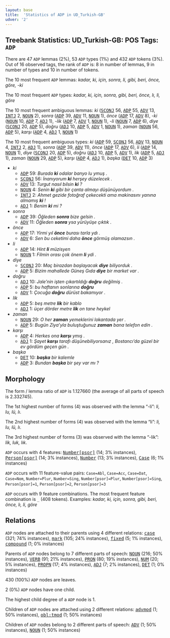 ```yaml
---
layout: base
title:  'Statistics of ADP in UD_Turkish-GB'
udver: '2'
---
```


## Treebank Statistics: UD_Turkish-GB: POS Tags: `ADP`

There are 47 `ADP` lemmas (2%), 53 `ADP` types (1%) and 432 `ADP` tokens (3%).
Out of 16 observed tags, the rank of `ADP` is: 8 in number of lemmas, 9 in number of types and 10 in number of tokens.

The 10 most frequent `ADP` lemmas: <em>kadar, ki, için, sonra, li, gibi, beri, önce, göre, -ki</em>

The 10 most frequent `ADP` types:  <em>kadar, ki, için, sonra, gibi, beri, önce, lı, li, göre</em>

The 10 most frequent ambiguous lemmas: <em>ki</em> (<tt><a href="tr_gb-pos-SCONJ.html">SCONJ</a></tt> 56, <tt><a href="tr_gb-pos-ADP.html">ADP</a></tt> 55, <tt><a href="tr_gb-pos-ADV.html">ADV</a></tt> 13, <tt><a href="tr_gb-pos-INTJ.html">INTJ</a></tt> 2, <tt><a href="tr_gb-pos-NOUN.html">NOUN</a></tt> 2), <em>sonra</em> (<tt><a href="tr_gb-pos-ADP.html">ADP</a></tt> 39, <tt><a href="tr_gb-pos-ADV.html">ADV</a></tt> 11, <tt><a href="tr_gb-pos-NOUN.html">NOUN</a></tt> 1), <em>önce</em> (<tt><a href="tr_gb-pos-ADP.html">ADP</a></tt> 17, <tt><a href="tr_gb-pos-ADV.html">ADV</a></tt> 8), <em>-ki</em> (<tt><a href="tr_gb-pos-NOUN.html">NOUN</a></tt> 10, <tt><a href="tr_gb-pos-ADP.html">ADP</a></tt> 7, <tt><a href="tr_gb-pos-ADJ.html">ADJ</a></tt> 1), <em>-lik</em> (<tt><a href="tr_gb-pos-ADP.html">ADP</a></tt> 7, <tt><a href="tr_gb-pos-ADV.html">ADV</a></tt> 1, <tt><a href="tr_gb-pos-NOUN.html">NOUN</a></tt> 1), <em>-li</em> (<tt><a href="tr_gb-pos-NOUN.html">NOUN</a></tt> 7, <tt><a href="tr_gb-pos-ADP.html">ADP</a></tt> 6), <em>diye</em> (<tt><a href="tr_gb-pos-SCONJ.html">SCONJ</a></tt> 20, <tt><a href="tr_gb-pos-ADP.html">ADP</a></tt> 5), <em>doğru</em> (<tt><a href="tr_gb-pos-ADJ.html">ADJ</a></tt> 10, <tt><a href="tr_gb-pos-ADP.html">ADP</a></tt> 5, <tt><a href="tr_gb-pos-ADV.html">ADV</a></tt> 1, <tt><a href="tr_gb-pos-NOUN.html">NOUN</a></tt> 1), <em>zaman</em> (<tt><a href="tr_gb-pos-NOUN.html">NOUN</a></tt> 56, <tt><a href="tr_gb-pos-ADP.html">ADP</a></tt> 5), <em>karşı</em> (<tt><a href="tr_gb-pos-ADP.html">ADP</a></tt> 4, <tt><a href="tr_gb-pos-ADJ.html">ADJ</a></tt> 1, <tt><a href="tr_gb-pos-NOUN.html">NOUN</a></tt> 1)

The 10 most frequent ambiguous types:  <em>ki</em> (<tt><a href="tr_gb-pos-ADP.html">ADP</a></tt> 59, <tt><a href="tr_gb-pos-SCONJ.html">SCONJ</a></tt> 56, <tt><a href="tr_gb-pos-ADV.html">ADV</a></tt> 13, <tt><a href="tr_gb-pos-NOUN.html">NOUN</a></tt> 4, <tt><a href="tr_gb-pos-INTJ.html">INTJ</a></tt> 2, <tt><a href="tr_gb-pos-ADJ.html">ADJ</a></tt> 1), <em>sonra</em> (<tt><a href="tr_gb-pos-ADP.html">ADP</a></tt> 39, <tt><a href="tr_gb-pos-ADV.html">ADV</a></tt> 11), <em>önce</em> (<tt><a href="tr_gb-pos-ADP.html">ADP</a></tt> 17, <tt><a href="tr_gb-pos-ADV.html">ADV</a></tt> 6), <em>li</em> (<tt><a href="tr_gb-pos-ADP.html">ADP</a></tt> 14, <tt><a href="tr_gb-pos-NOUN.html">NOUN</a></tt> 1), <em>diye</em> (<tt><a href="tr_gb-pos-SCONJ.html">SCONJ</a></tt> 20, <tt><a href="tr_gb-pos-ADP.html">ADP</a></tt> 5), <em>doğru</em> (<tt><a href="tr_gb-pos-ADJ.html">ADJ</a></tt> 10, <tt><a href="tr_gb-pos-ADP.html">ADP</a></tt> 5, <tt><a href="tr_gb-pos-ADV.html">ADV</a></tt> 1), <em>lik</em> (<tt><a href="tr_gb-pos-ADP.html">ADP</a></tt> 5, <tt><a href="tr_gb-pos-ADJ.html">ADJ</a></tt> 1), <em>zaman</em> (<tt><a href="tr_gb-pos-NOUN.html">NOUN</a></tt> 29, <tt><a href="tr_gb-pos-ADP.html">ADP</a></tt> 5), <em>karşı</em> (<tt><a href="tr_gb-pos-ADP.html">ADP</a></tt> 4, <tt><a href="tr_gb-pos-ADJ.html">ADJ</a></tt> 1), <em>başka</em> (<tt><a href="tr_gb-pos-DET.html">DET</a></tt> 10, <tt><a href="tr_gb-pos-ADP.html">ADP</a></tt> 3)


* <em>ki</em>
  * <tt><a href="tr_gb-pos-ADP.html">ADP</a></tt> 59: <em>Burada <b>ki</b> odalar banyo lu ymuş .</em>
  * <tt><a href="tr_gb-pos-SCONJ.html">SCONJ</a></tt> 56: <em>İnanıyorum <b>ki</b> herşey düzelecek .</em>
  * <tt><a href="tr_gb-pos-ADV.html">ADV</a></tt> 13: <em>Turgut nasıl bilsin <b>ki</b> ?</em>
  * <tt><a href="tr_gb-pos-NOUN.html">NOUN</a></tt> 4: <em>Senin <b>ki</b> gibi bir çanta almayı düşünüyordum .</em>
  * <tt><a href="tr_gb-pos-INTJ.html">INTJ</a></tt> 2: <em>Ahmet gezide fotoğraf çekecekti ama makinasını yanına almamış <b>ki</b> !</em>
  * <tt><a href="tr_gb-pos-ADJ.html">ADJ</a></tt> 1: <em>Benim <b>ki</b> mi ?</em>
* <em>sonra</em>
  * <tt><a href="tr_gb-pos-ADP.html">ADP</a></tt> 39: <em>Öğleden <b>sonra</b> bize gelsin .</em>
  * <tt><a href="tr_gb-pos-ADV.html">ADV</a></tt> 11: <em>Öğleden <b>sonra</b> ysa yürüyüşe çıktık .</em>
* <em>önce</em>
  * <tt><a href="tr_gb-pos-ADP.html">ADP</a></tt> 17: <em>Yirmi yıl <b>önce</b> burası tarla ydı .</em>
  * <tt><a href="tr_gb-pos-ADV.html">ADV</a></tt> 6: <em>Sen bu ceketimi daha <b>önce</b> görmüş olamazsın .</em>
* <em>li</em>
  * <tt><a href="tr_gb-pos-ADP.html">ADP</a></tt> 14: <em>Hint <b>li</b> müzisyen</em>
  * <tt><a href="tr_gb-pos-NOUN.html">NOUN</a></tt> 1: <em>Filmin orası çok önem <b>li</b> ydi .</em>
* <em>diye</em>
  * <tt><a href="tr_gb-pos-SCONJ.html">SCONJ</a></tt> 20: <em>Maç birazdan başlayacak <b>diye</b> biliyorduk .</em>
  * <tt><a href="tr_gb-pos-ADP.html">ADP</a></tt> 5: <em>Bizim mahallede Güneş Gıda <b>diye</b> bir market var .</em>
* <em>doğru</em>
  * <tt><a href="tr_gb-pos-ADJ.html">ADJ</a></tt> 10: <em>Jale’nin işten çıkartıldığı <b>doğru</b> değilmiş .</em>
  * <tt><a href="tr_gb-pos-ADP.html">ADP</a></tt> 5: <em>bu haftanın sonlarına <b>doğru</b></em>
  * <tt><a href="tr_gb-pos-ADV.html">ADV</a></tt> 1: <em>Çocuğa <b>doğru</b> dürüst bakamıyor .</em>
* <em>lik</em>
  * <tt><a href="tr_gb-pos-ADP.html">ADP</a></tt> 5: <em>beş metre <b>lik</b> bir kablo</em>
  * <tt><a href="tr_gb-pos-ADJ.html">ADJ</a></tt> 1: <em>üçer dörder metre <b>lik</b> on tane heykel</em>
* <em>zaman</em>
  * <tt><a href="tr_gb-pos-NOUN.html">NOUN</a></tt> 29: <em>O her <b>zaman</b> yemeklerini lokantada yer .</em>
  * <tt><a href="tr_gb-pos-ADP.html">ADP</a></tt> 5: <em>Bugün Ziya’yla buluştuğunuz <b>zaman</b> bana telefon edin .</em>
* <em>karşı</em>
  * <tt><a href="tr_gb-pos-ADP.html">ADP</a></tt> 4: <em>Herkes ona <b>karşı</b> ymış .</em>
  * <tt><a href="tr_gb-pos-ADJ.html">ADJ</a></tt> 1: <em>Şayet <b>karşı</b> tarafı düşünebiliyorsanız , Bostancı’da güzel bir ev gördüm geçen gün .</em>
* <em>başka</em>
  * <tt><a href="tr_gb-pos-DET.html">DET</a></tt> 10: <em><b>başka</b> bir kalemle</em>
  * <tt><a href="tr_gb-pos-ADP.html">ADP</a></tt> 3: <em>Bundan <b>başka</b> bir şey var mı ?</em>

## Morphology

The form / lemma ratio of `ADP` is 1.127660 (the average of all parts of speech is 2.332745).

The 1st highest number of forms (4) was observed with the lemma “-li”: <em>li, lu, lü, lı</em>.

The 2nd highest number of forms (4) was observed with the lemma “li”: <em>li, lu, lü, lı</em>.

The 3rd highest number of forms (3) was observed with the lemma “-lik”: <em>lik, luk, lık</em>.

`ADP` occurs with 4 features: <tt><a href="tr_gb-feat-Number-psor.html">Number[psor]</a></tt> (14; 3% instances), <tt><a href="tr_gb-feat-Person-psor.html">Person[psor]</a></tt> (14; 3% instances), <tt><a href="tr_gb-feat-Number.html">Number</a></tt> (13; 3% instances), <tt><a href="tr_gb-feat-Case.html">Case</a></tt> (6; 1% instances)

`ADP` occurs with 11 feature-value pairs: `Case=Abl`, `Case=Acc`, `Case=Dat`, `Case=Nom`, `Number=Plur`, `Number=Sing`, `Number[psor]=Plur`, `Number[psor]=Sing`, `Person[psor]=1`, `Person[psor]=2`, `Person[psor]=3`

`ADP` occurs with 9 feature combinations.
The most frequent feature combination is `_` (408 tokens).
Examples: <em>kadar, ki, için, sonra, gibi, beri, önce, lı, li, göre</em>


## Relations

`ADP` nodes are attached to their parents using 4 different relations: <tt><a href="tr_gb-dep-case.html">case</a></tt> (321; 74% instances), <tt><a href="tr_gb-dep-mark.html">mark</a></tt> (105; 24% instances), <tt><a href="tr_gb-dep-fixed.html">fixed</a></tt> (5; 1% instances), <tt><a href="tr_gb-dep-compound.html">compound</a></tt> (1; 0% instances)

Parents of `ADP` nodes belong to 7 different parts of speech: <tt><a href="tr_gb-pos-NOUN.html">NOUN</a></tt> (216; 50% instances), <tt><a href="tr_gb-pos-VERB.html">VERB</a></tt> (91; 21% instances), <tt><a href="tr_gb-pos-PRON.html">PRON</a></tt> (80; 19% instances), <tt><a href="tr_gb-pos-NUM.html">NUM</a></tt> (20; 5% instances), <tt><a href="tr_gb-pos-PROPN.html">PROPN</a></tt> (17; 4% instances), <tt><a href="tr_gb-pos-ADJ.html">ADJ</a></tt> (7; 2% instances), <tt><a href="tr_gb-pos-DET.html">DET</a></tt> (1; 0% instances)

430 (100%) `ADP` nodes are leaves.

2 (0%) `ADP` nodes have one child.

The highest child degree of a `ADP` node is 1.

Children of `ADP` nodes are attached using 2 different relations: <tt><a href="tr_gb-dep-advmod.html">advmod</a></tt> (1; 50% instances), <tt><a href="tr_gb-dep-obl-tmod.html">obl:tmod</a></tt> (1; 50% instances)

Children of `ADP` nodes belong to 2 different parts of speech: <tt><a href="tr_gb-pos-ADV.html">ADV</a></tt> (1; 50% instances), <tt><a href="tr_gb-pos-NOUN.html">NOUN</a></tt> (1; 50% instances)

